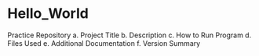# Hello_World
Practice Repository
a. Project Title
b. Description
c. How to Run Program
d. Files Used
e. Additional Documentation
f. Version Summary
